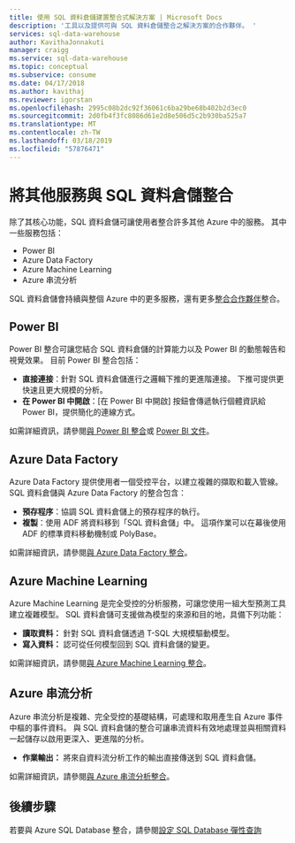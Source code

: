 ```yaml
---
title: 使用 SQL 資料倉儲建置整合式解決方案 | Microsoft Docs
description: '工具以及提供可與 SQL 資料倉儲整合之解決方案的合作夥伴。 '
services: sql-data-warehouse
author: KavithaJonnakuti
manager: craigg
ms.service: sql-data-warehouse
ms.topic: conceptual
ms.subservice: consume
ms.date: 04/17/2018
ms.author: kavithaj
ms.reviewer: igorstan
ms.openlocfilehash: 2995c08b2dc92f36061c6ba29be68b402b2d3ec0
ms.sourcegitcommit: 2d0fb4f3fc8086d61e2d8e506d5c2b930ba525a7
ms.translationtype: MT
ms.contentlocale: zh-TW
ms.lasthandoff: 03/18/2019
ms.locfileid: "57876471"
---
```

# <a name="integrate-other-services-with-sql-data-warehouse"></a>將其他服務與 SQL 資料倉儲整合
除了其核心功能，SQL 資料倉儲可讓使用者整合許多其他 Azure 中的服務。 其中一些服務包括：

* Power BI
* Azure Data Factory
* Azure Machine Learning
* Azure 串流分析

SQL 資料倉儲會持續與整個 Azure 中的更多服務，還有更多[整合合作夥伴](sql-data-warehouse-partner-data-integration.md)整合。

## <a name="power-bi"></a>Power BI
Power BI 整合可讓您結合 SQL 資料倉儲的計算能力以及 Power BI 的動態報告和視覺效果。 目前 Power BI 整合包括：

* **直接連接**：針對 SQL 資料倉儲進行之邏輯下推的更進階連接。 下推可提供更快速且更大規模的分析。
* **在 Power BI 中開啟**：[在 Power BI 中開啟] 按鈕會傳遞執行個體資訊給 Power BI，提供簡化的連線方式。

如需詳細資訊，請參閱[與 Power BI 整合](sql-data-warehouse-get-started-visualize-with-power-bi.md)或 [Power BI 文件](https://powerbi.microsoft.com/blog/exploring-azure-sql-data-warehouse-with-power-bi/)。

## <a name="azure-data-factory"></a>Azure Data Factory
Azure Data Factory 提供使用者一個受控平台，以建立複雜的擷取和載入管線。 SQL 資料倉儲與 Azure Data Factory 的整合包含：

* **預存程序**：協調 SQL 資料倉儲上的預存程序的執行。
* **複製**：使用 ADF 將資料移到「SQL 資料倉儲」中。 這項作業可以在幕後使用 ADF 的標準資料移動機制或 PolyBase。 

如需詳細資訊，請參閱[與 Azure Data Factory 整合](https://docs.microsoft.com/azure/data-factory/load-azure-sql-data-warehouse?toc=/azure/sql-data-warehouse/toc.json)。

## <a name="azure-machine-learning"></a>Azure Machine Learning
Azure Machine Learning 是完全受控的分析服務，可讓您使用一組大型預測工具建立複雜模型。 SQL 資料倉儲可支援做為模型的來源和目的地，具備下列功能：

* **讀取資料：** 針對 SQL 資料倉儲透過 T-SQL 大規模驅動模型。
* **寫入資料：** 認可從任何模型回到 SQL 資料倉儲的變更。

如需詳細資訊，請參閱[與 Azure Machine Learning 整合](sql-data-warehouse-get-started-analyze-with-azure-machine-learning.md)。

## <a name="azure-stream-analytics"></a>Azure 串流分析
Azure 串流分析是複雜、完全受控的基礎結構，可處理和取用產生自 Azure 事件中樞的事件資料。  與 SQL 資料倉儲的整合可讓串流資料有效地處理並與相關資料一起儲存以啟用更深入、更進階的分析。  

* **作業輸出：** 將來自資料流分析工作的輸出直接傳送到 SQL 資料倉儲。

如需詳細資訊，請參閱[與 Azure 串流分析整合](sql-data-warehouse-integrate-azure-stream-analytics.md)。

## <a name="next-steps"></a>後續步驟
若要與 Azure SQL Database 整合，請參閱[設定 SQL Database 彈性查詢](tutorial-elastic-query-with-sql-datababase-and-sql-data-warehouse.md)

